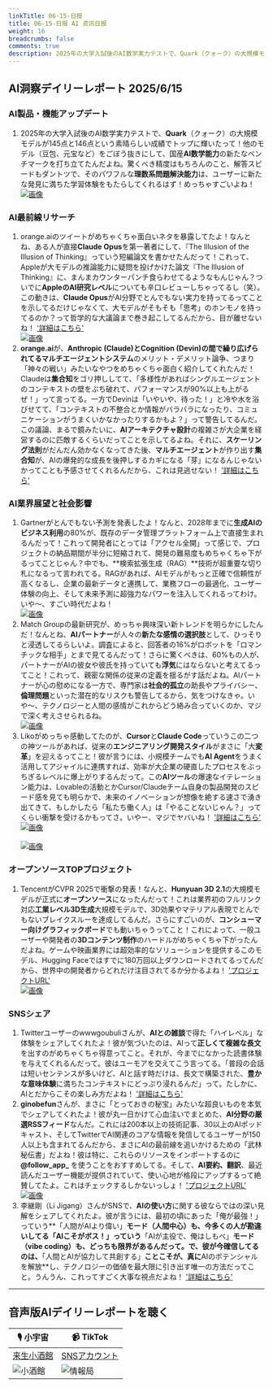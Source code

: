 ```yaml
---
linkTitle: 06-15-日报
title: 06-15-日报 AI 资讯日报
weight: 16
breadcrumbs: false
comments: true
description: 2025年の大学入試後のAI数学実力テストで、Quark（クォーク）の大規模モデルが145点と146点という素晴らしい成績でトップに輝いたって！他のモデル（豆包、元宝など）をごぼう抜きにして、国産AI数学能力の新たなベンチマークを打ち立てたんだよね。驚くべき精度はもちろんのこと、解答スピードもダントツで、そのパワ.
---
```

## AI洞察デイリーレポート 2025/6/15

### **AI製品・機能アップデート**
1. 2025年の大学入試後のAI数学実力テストで、**Quark**（クォーク）の大規模モデルが145点と146点という素晴らしい成績でトップに輝いたって！他のモデル（豆包、元宝など）をごぼう抜きにして、国産**AI数学能力**の新たなベンチマークを打ち立てたんだよね。驚くべき精度はもちろんのこと、解答スピードもダントツで、そのパワフルな**理数系問題解決能力**は、ユーザーに新たな発見に満ちた学習体験をもたらしてくれるはず！めっちゃすごいよね！ <br/> [![画像](https://cdn.jsdmirror.com/gh/justlovemaki/imagehub@main/images/2025/07/news_01k024hz2desparrd3407y87rc.avif)](https://cdn.jsdmirror.com/gh/justlovemaki/imagehub@main/images/2025/07/news_01k024hz2desparrd3407y87rc.avif) <br/>

### **AI最前線リサーチ**
1. orange.aiのツイートがめちゃくちゃ面白いネタを暴露してたよ！なんとね、ある人が直接**Claude Opus**を第一著者にして、『The Illusion of the Illusion of Thinking』っていう短編論文を書かせたんだって！これって、Appleが大モデルの推論能力に疑問を投げかけた論文『The Illusion of Thinking』に、まんまカウンターパンチ食らわせてるようなもんじゃん？ついでに**AppleのAI研究レベル**についても辛口レビューしちゃってるし（笑）。この動きは、**Claude Opus**がAI分野でとんでもない実力を持ってるってことを示してるだけじゃなくて、大モデルがそもそも「思考」のホンモノを持ってるのか？って哲学的な大議論まで巻き起こしてるんだから、目が離せないね！ ['詳細はこちら'](https://x.com/oran_ge/status/1933855655955505158) <br/> [![画像](https://cdn.jsdmirror.com/gh/justlovemaki/imagehub@main/images/2025/07/news_01k024j2cse94szck69xypaj8v.avif)](https://cdn.jsdmirror.com/gh/justlovemaki/imagehub@main/images/2025/07/news_01k024j2cse94szck69xypaj8v.avif) <br/>
2. **orange.ai**が、**Anthropic (Claude)**と**Cognition (Devin)**の間で繰り広げられてる**マルチエージェントシステム**のメリット・デメリット論争、つまり「神々の戦い」みたいなやつをめちゃくちゃ面白く紹介してくれたんだ！Claudeは**集合知**をゴリ押ししてて、「多様性があればシングルエージェントのコンテキストの壁をぶち破れて、パフォーマンスが90%以上も上がるぜ！」って言ってる。一方でDevinは「いやいや、待った！」と冷や水を浴びせてて、「コンテキストの不整合とか情報がバラバラになったり、コミュニケーションがうまくいかなかったりするかもよ？」って警告してるんだ。この議論、まるで鏡みたいに、**AIアーキテクチャ設計**の複雑さが大企業を経営するのに匹敵するくらいだってことを示してるよね。それに、**スケーリング法則**がだんだん効かなくなってきた後、**マルチエージェント**が作り出す**集合知**が、AIの爆発的な成長を後押しするカギになる「芽」になるんじゃないかってことも予感させてくれるんだから、これは見逃せない！ ['詳細はこちら'](https://m.okjike.com/originalPosts/684d04752b50c68918ad2b33)

### **AI業界展望と社会影響**
1. Gartnerがとんでもない予測を発表したよ！なんと、2028年までに**生成AIのビジネス利用**の80%が、既存のデータ管理プラットフォーム上で直接生まれるんだって！これって開発者にとっては「アクセル全開」って感じで、プロジェクトの納品期間が半分に短縮されて、開発の難易度もめちゃくちゃ下がるってことじゃん？中でも、**検索拡張生成（RAG）**技術が超重要な切り札になるって言われてる。RAGがあれば、AIモデルがもっと正確で信頼性が高くなるし、企業の最新データと連携して、業務フローの最適化、ユーザー体験の向上、そして未来予測に超強力なパワーを注入してくれるってわけ。いや〜、すごい時代だよね！ <br/> [![画像](https://cdn.jsdmirror.com/gh/justlovemaki/imagehub@main/images/2025/07/news_01k024j6h7fadbwf7888j7zvc7.avif)](https://cdn.jsdmirror.com/gh/justlovemaki/imagehub@main/images/2025/07/news_01k024j6h7fadbwf7888j7zvc7.avif) <br/>
2. Match Groupの最新研究が、めっちゃ興味深い新トレンドを明らかにしたんだ！なんとね、**AIパートナー**が人々の**新たな感情の選択肢**として、ひっそりと浸透してるらしいよ。調査によると、回答者の16%がロボットを「ロマンチックな相手」とまで見てるんだって！さらに驚くべきは、60%もの人が、パートナーがAIの彼女や彼氏を持っていても**浮気**にはならないと考えてるってこと！これって、親密な関係の従来の定義を揺るがす話だよね。AIパートナーが心の慰めになる一方で、専門家は**社会的孤立**の助長やプライバシー、**倫理問題**といった潜在的なリスクも警告してるから、気をつけなきゃ。いや〜、テクノロジーと人間の感情がこれからどう絡み合っていくのか、マジで深く考えさせられるね。 <br/> [![画像](https://cdn.jsdmirror.com/gh/justlovemaki/imagehub@main/images/2025/07/news_01k024jb8feavtye1sstcj224t.avif)](https://cdn.jsdmirror.com/gh/justlovemaki/imagehub@main/images/2025/07/news_01k024jb8feavtye1sstcj224t.avif) <br/>
3. Likoがめっちゃ感動してたのが、**Cursor**と**Claude Code**っていうこの二つの神ツールがあれば、従来の**エンジニアリング開発スタイル**がまさに「大**変革**」を迎えるってこと！彼が言うには、小規模チームでも**AI Agent**をうまく活用してアジャイルに連携すれば、効率が大企業の硬直したプロセスをぶっちぎるレベルに爆上がりするんだって。この**AIツール**の爆速なイテレーション能力は、Lovableの活動とかCursor/Claudeチーム自身の製品開発のスピード感を見ても明らかで、未来のイノベーションが想像を絶する速さで湧き出てきて、もしかしたら「私たち働く人」は「やることないじゃん？」ってくらい衝撃を受けるかもってさ。いやー、マジでヤバいね！ ['詳細はこちら'](https://m.okjike.com/originalPosts/684d160bf0d718ce7a6b99e2) <br/> [![画像](https://cdnv2.ruguoapp.com/Fpb491XArxjnYilh_zVqkm3A1D64v3.png)](https://cdnv2.ruguoapp.com/Fpb491XArxjnYilh_zVqkm3A1D64v3.png) <br/> <br/> [![画像](https://cdnv2.ruguoapp.com/FvFd3vcCw0HN9Sc2cc3_8mAhM1cv3.png)](https://cdnv2.ruguoapp.com/FvFd3vcCw0HN9Sc2cc3_8mAhM1cv3.png) <br/>

### **オープンソースTOPプロジェクト**
1. TencentがCVPR 2025で衝撃の発表！なんと、**Hunyuan 3D 2.1**の大規模モデルが正式に**オープンソース**になったんだって！これは業界初のフルリンク対応**工業レベル3D生成**大規模モデルで、3D効果やマテリアル表現でとんでもないブレイクスルーを達成してるんだ。さらにすごいのが、**コンシューマー向けグラフィックボード**でも動いちゃうってこと！これによって、一般ユーザーや開発者の**3Dコンテンツ制作**のハードルがめちゃくちゃ下がったんだよね。ゲームや映画業界には超効率的なソリューションを提供するこのモデル、Hugging Faceではすでに180万回以上ダウンロードされてるってんだから、世界中の開発者からどれだけ注目されてるか分かるよね！ ['プロジェクトURL'](https://3d-models.hunyuan.tencent.com/) <br/> [![画像](https://cdn.jsdmirror.com/gh/justlovemaki/imagehub@main/images/2025/07/news_01k024jf0hfp39x8k3rd1v7gc4.avif)](https://cdn.jsdmirror.com/gh/justlovemaki/imagehub@main/images/2025/07/news_01k024jf0hfp39x8k3rd1v7gc4.avif) <br/>

### **SNSシェア**
1. Twitterユーザーのwwwgoubuliさんが、**AIとの雑談**で得た「ハイレベル」な体験をシェアしてくれたよ！彼が気づいたのは、AIって**正しくて複雑な長文**を出すのがめちゃくちゃ得意ってこと。それが、今までになかった読書体験を与えてくれるんだって。彼はユーモアを交えてこう言ってる。「普段の会話は短いセンテンスが多いけど、AIと話す時だけは、長文で構築された、**豊かな意味体験**に満ちたコンテキストにどっぷり浸れるんだ」って。たしかに、AIとだからこその楽しみ方だよね！ ['詳細はこちら'](https://x.com/wwwgoubuli/status/1933814617052225790)
2. **ginobefun**さんが、まさに「とっておきの秘宝」みたいな超良いものを本気でシェアしてくれたよ！彼が丸一日かけて心血注いでまとめた、**AI分野の厳選RSSフィード**なんだ。これには200本以上の技術記事、30以上のAIポッドキャスト、そしてTwitterでAI関連のコアな情報を発信してるユーザーが150人以上も含まれてるんだから、まさにAIの最前線を追いかけるための「武林秘伝書」だよね！彼は特に、これらのリソースをインポートするのに **@follow_app_** を使うことをおすすめしてる。そして、**AI要約、翻訳**、最近読んだユーザー機能が提供されていて、使い心地が格段にアップするって絶賛してたよ。これはチェックするしかないっしょ！ ['プロジェクトURL'](https://github.com/ginobefun/BestBlogs) <br/> [![画像](https://cdn.jsdmirror.com/gh/justlovemaki/imagehub@main/images/2025/07/news_01k024jk4ff8z9trrfrgj26bkj.avif)](https://cdn.jsdmirror.com/gh/justlovemaki/imagehub@main/images/2025/07/news_01k024jk4ff8z9trrfrgj26bkj.avif) <br/>
3. 李継剛（Li Jigang）さんがSNSで、**AIの使い方**に関する彼ならではの深い見解をシェアしてくれたよ。彼が言うには、最初の頃にあった「俺が最強！」っていう**「人間がAIより偉い」**モード（人間中心）も、今多くの人が勘違いしてる「AIこそがボス！」っていう**「AIが主役で、俺はしもべ」**モード（vibe coding）も、どっちも限界があるんだって。で、彼が今確信してるのは、**「人間とAIが協力して共創する」**ことこそが、真に**AIのポテンシャルを解放**し、テクノロジーの価値を最大限に引き出す唯一の方法だってこと。うんうん、これってすごく大事な視点だよね！ ['詳細はこちら'](https://m.okjike.com/originalPosts/684cf0882b50c68918abec5c)

---

## **音声版AIデイリーレポートを聴く**

| 🎙️ **小宇宙** | 📹 **TikTok** |
| --- | --- |
| [来生小酒館](https://www.xiaoyuzhoufm.com/podcast/683c62b7c1ca9cf575a5030e)  |   [SNSアカウント](https://www.douyin.com/user/MS4wLjABAAAAwpwqPQlu38sO38VyWgw9ZjDEnN4bMR5j8x111UxpseHR9DpB6-CveI5KRzOWuFwG)| 
| ![小酒館](https://cdn.jsdmirror.com/gh/justlovemaki/imagehub@main/logo/f959f7984e9163fc50d3941d79a7f262.md.png) | ![情報局](https://cdn.jsdmirror.com/gh/justlovemaki/imagehub@main/logo/7fc30805eeb831e1e2baa3a240683ca3.md.png) |
